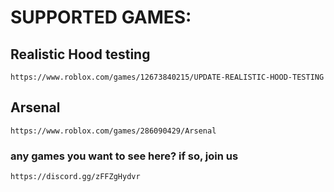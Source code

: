 # SUPPORTED GAMES:

## Realistic Hood testing
```
https://www.roblox.com/games/12673840215/UPDATE-REALISTIC-HOOD-TESTING
```
## Arsenal
```
https://www.roblox.com/games/286090429/Arsenal
```

### any games you want to see here? if so, join us
```
https://discord.gg/zFFZgHydvr
```
